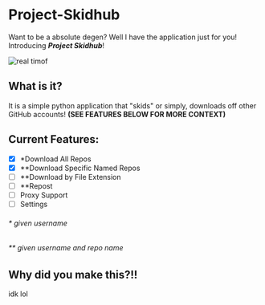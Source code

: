 # Project-Skidhub
Want to be a absolute degen? Well I have the application just for you! Introducing **_Project Skidhub_**!

![real timof](https://github.com/livxy/Project-Skidhub/blob/main/real.gif)

## What is it?
It is a simple python application that "skids" or simply, downloads off other GitHub accounts! **(SEE FEATURES BELOW FOR MORE CONTEXT)**



## Current Features:
- [x] *Download All Repos
- [x] **Download Specific Named Repos
- [ ] **Download by File Extension
- [ ] **Repost
- [ ] Proxy Support
- [ ] Settings

###### * given username
###### ** given username and repo name


## Why did you make this?!!
idk lol
